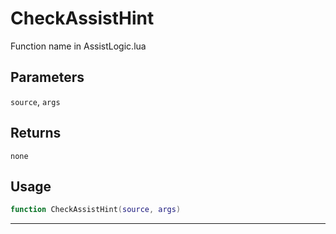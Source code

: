 # CheckAssistHint
Function name in AssistLogic.lua
## Parameters
`source`, `args`
## Returns
`none`
## Usage
```lua
function CheckAssistHint(source, args)
```
---
